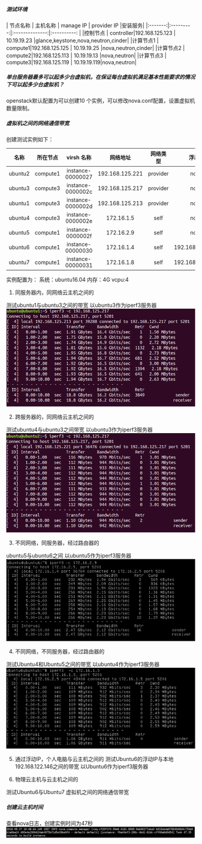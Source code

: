 #####  测试环境

| 节点名称 |  主机名称  | manage IP      | provider IP |安装服务|
|:-------:|:---------:|:--------------:|:----------: |
|控制节点  | controller|192.168.125.123 | 10.19.19.23 |glance,keystone,nova,neutron,cinder|
|计算节点1 |   compute1|192.168.125.125 | 10.19.19.25 |nova,neutron,cinder|
|计算节点2 |   compute2|192.168.125.113 | 10.19.19.13 |nova,neutron|
|计算节点3 |   compute3|192.168.125.119 | 10.19.19.119|nova,neutron|

##### 单台服务器最多可以起多少台虚拟机，在保证每台虚拟机满足基本性能要求的情况下可以起多少台虚拟机？

openstack默认配置为可以创建10 个实例，可以修改nova.conf配置，设置虚拟机数量限制。


##### 虚拟机之间的网络通信带宽

创建测试实例如下：

|名称   | 所在节点 | virsh 名称       |  网络地址        |网络类型 |浮动IP    |
|:-----:|:-------:|:----------------:|:--------------: |:------:|:---------:|
|ubuntu2|compute1| instance-00000027| 192.168.125.221 |provider|none       |
|ubuntu3|compute3| instance-0000002c| 192.168.125.217 |provider|none       |
|ubuntu1|compute3| instance-0000002d| 192.168.125.213 |provider|none       |
|ubuntu4|compute3| instance-0000002e| 	172.16.1.5    |self    |none       |
|ubuntu5|compute1| instance-0000002f| 	172.16.2.9    |self    |none       |
|ubuntu6|compute1| instance-00000030| 	172.16.1.4    |self    |192.168.125.211|
|ubuntu7|compute1| instance-00000031| 	172.16.1.8    |self    |192.168.125.224|

实例配置为：
系统：ubuntu16.04
内存：4G
vcpu:4

1. 同服务器内，同网络云主机之间的

测试ubuntu1与ubuntu3之间的带宽
以ubuntu3作为iperf3服务器
![](assets/markdown-img-paste-20180926152529776.png)

2. 跨服务器的，同网络云主机之间的

测试ubuntu4与ubuntu3之间带宽
以ubuntu3作为iperf3服务器
![](assets/markdown-img-paste-20180926152914224.png)

3. 不同网络，同服务器，经过路由器的

ubuntu5与ubuntu6之间
以ubuntu5作为iperf3服务器
![](assets/markdown-img-paste-20180926191210269.png)

4. 不同网络，不同服务器，经过路由器的

测试Ubuntu4和Ubuntu5之间的带宽
以ubuntu4作为iperf3服务器
![](assets/markdown-img-paste-20180926173623218.png)

5. 通过浮动IP，个人电脑与云主机之间的
测试Ubuntu6的浮动IP与本地192.168.122.146之间的带宽
以Ubuntu6作为iperf3服务器

6. 物理云主机与云主机之间的

测试Ubuntu6与Ubuntu7 虚拟机之间的网络通信带宽

##### 创建云主机时间
查看nova日志，创建实例时间为47秒
![](assets/markdown-img-paste-20180927112056334.png)
